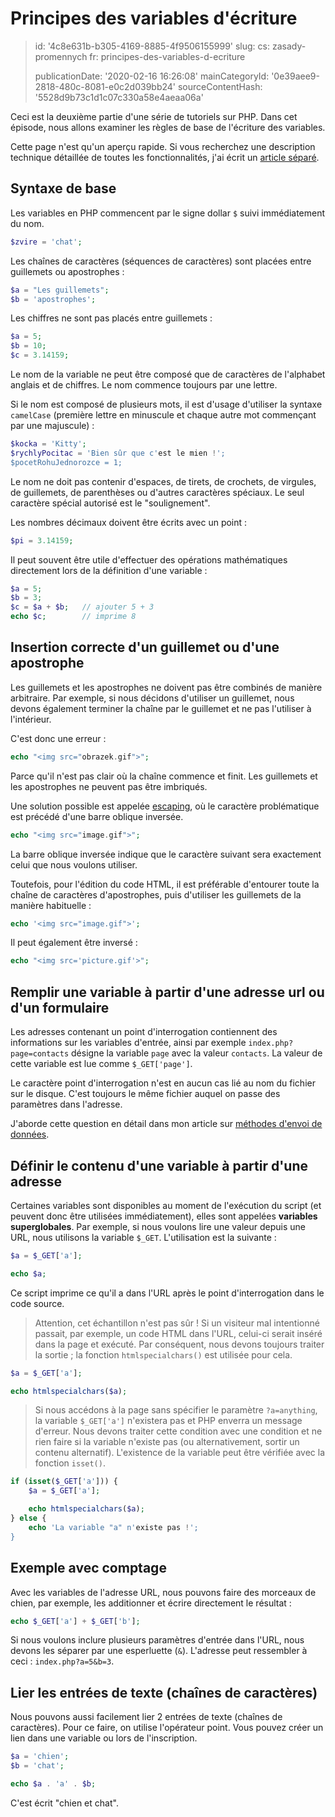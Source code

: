 Principes des variables d'écriture
==================================

> id: '4c8e631b-b305-4169-8885-4f9506155999'
> slug:
> 	cs: zasady-promennych
> 	fr: principes-des-variables-d-ecriture
> 
> publicationDate: '2020-02-16 16:26:08'
> mainCategoryId: '0e39aee9-2818-480c-8081-e0c2d039bb24'
> sourceContentHash: '5528d9b73c1d1c07c330a58e4aeaa06a'

Ceci est la deuxième partie d'une série de tutoriels sur PHP. Dans cet épisode, nous allons examiner les règles de base de l'écriture des variables.

Cette page n'est qu'un aperçu rapide. Si vous recherchez une description technique détaillée de toutes les fonctionnalités, j'ai écrit un <a href="/variable">article séparé</a>.

Syntaxe de base
--------------------------

Les variables en PHP commencent par le signe dollar `$` suivi immédiatement du nom.

```php
$zvire = 'chat';
```

Les chaînes de caractères (séquences de caractères) sont placées entre guillemets ou apostrophes :

```php
$a = "Les guillemets";
$b = 'apostrophes';
```

Les chiffres ne sont pas placés entre guillemets :

```php
$a = 5;
$b = 10;
$c = 3.14159;
```

Le nom de la variable ne peut être composé que de caractères de l'alphabet anglais et de chiffres. Le nom commence toujours par une lettre.

Si le nom est composé de plusieurs mots, il est d'usage d'utiliser la syntaxe `camelCase` (première lettre en minuscule et chaque autre mot commençant par une majuscule) :

```php
$kocka = 'Kitty';
$rychlyPocitac = 'Bien sûr que c'est le mien !';
$pocetRohuJednorozce = 1;
```

Le nom ne doit pas contenir d'espaces, de tirets, de crochets, de virgules, de guillemets, de parenthèses ou d'autres caractères spéciaux. Le seul caractère spécial autorisé est le "soulignement".

Les nombres décimaux doivent être écrits avec un point :

```php
$pi = 3.14159;
```

Il peut souvent être utile d'effectuer des opérations mathématiques directement lors de la définition d'une variable :

```php
$a = 5;
$b = 3;
$c = $a + $b;	// ajouter 5 + 3
echo $c;		// imprime 8
```

Insertion correcte d'un guillemet ou d'une apostrophe
--------------------------

Les guillemets et les apostrophes ne doivent pas être combinés de manière arbitraire. Par exemple, si nous décidons d'utiliser un guillemet, nous devons également terminer la chaîne par le guillemet et ne pas l'utiliser à l'intérieur.

C'est donc une erreur :

```php
echo "<img src="obrazek.gif">";
```

Parce qu'il n'est pas clair où la chaîne commence et finit. Les guillemets et les apostrophes ne peuvent pas être imbriqués.

Une solution possible est appelée <a href="/escapovani">escaping</a>, où le caractère problématique est précédé d'une barre oblique inversée.

```php
echo "<img src="image.gif">";
```

La barre oblique inversée indique que le caractère suivant sera exactement celui que nous voulons utiliser.

Toutefois, pour l'édition du code HTML, il est préférable d'entourer toute la chaîne de caractères d'apostrophes, puis d'utiliser les guillemets de la manière habituelle :

```php
echo '<img src="image.gif">';
```

Il peut également être inversé :

```php
echo "<img src='picture.gif'>";
```

Remplir une variable à partir d'une adresse url ou d'un formulaire
--------------------------

Les adresses contenant un point d'interrogation contiennent des informations sur les variables d'entrée, ainsi par exemple `index.php?page=contacts` désigne la variable `page` avec la valeur `contacts`. La valeur de cette variable est lue comme `$_GET['page']`.

Le caractère point d'interrogation n'est en aucun cas lié au nom du fichier sur le disque. C'est toujours le même fichier auquel on passe des paramètres dans l'adresse.

J'aborde cette question en détail dans mon article sur <a href="/methods-odesilani-dat">méthodes d'envoi de données</a>.

Définir le contenu d'une variable à partir d'une adresse
--------------------------

Certaines variables sont disponibles au moment de l'exécution du script (et peuvent donc être utilisées immédiatement), elles sont appelées **variables superglobales**. Par exemple, si nous voulons lire une valeur depuis une URL, nous utilisons la variable `$_GET`.
L'utilisation est la suivante :

```php
$a = $_GET['a'];

echo $a;
```

Ce script imprime ce qu'il a dans l'URL après le point d'interrogation dans le code source.

> Attention, cet échantillon n'est pas sûr ! Si un visiteur mal intentionné passait, par exemple, un code HTML dans l'URL, celui-ci serait inséré dans la page et exécuté. Par conséquent, nous devons toujours traiter la sortie ; la fonction `htmlspecialchars()` est utilisée pour cela.

```php
$a = $_GET['a'];

echo htmlspecialchars($a);
```

> Si nous accédons à la page sans spécifier le paramètre `?a=anything`, la variable `$_GET['a']` n'existera pas et PHP enverra un message d'erreur. Nous devons traiter cette condition avec une condition et ne rien faire si la variable n'existe pas (ou alternativement, sortir un contenu alternatif). L'existence de la variable peut être vérifiée avec la fonction `isset()`.

```php
if (isset($_GET['a'])) {
    $a = $_GET['a'];

    echo htmlspecialchars($a);
} else {
    echo 'La variable "a" n'existe pas !';
}
```

Exemple avec comptage
--------------------------

Avec les variables de l'adresse URL, nous pouvons faire des morceaux de chien, par exemple, les additionner et écrire directement le résultat :

```php
echo $_GET['a'] + $_GET['b'];
```

Si nous voulons inclure plusieurs paramètres d'entrée dans l'URL, nous devons les séparer par une esperluette (`&`). L'adresse peut ressembler à ceci : `index.php?a=5&b=3`.

Lier les entrées de texte (chaînes de caractères)
--------------------------

Nous pouvons aussi facilement lier 2 entrées de texte (chaînes de caractères). Pour ce faire, on utilise l'opérateur point. Vous pouvez créer un lien dans une variable ou lors de l'inscription.

```php
$a = 'chien';
$b = 'chat';

echo $a . 'a' . $b;
```

C'est écrit "chien et chat".
